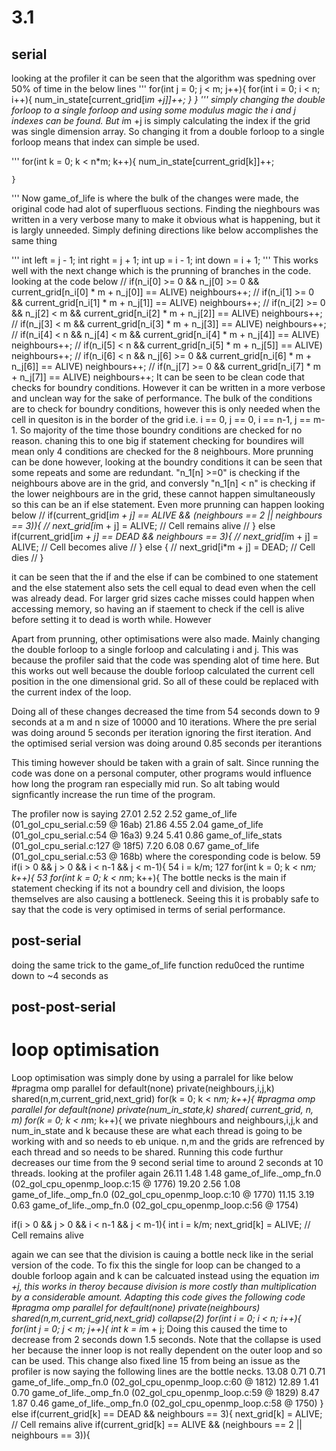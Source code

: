 # 3.1
## serial

looking at the profiler it can be seen that the algorithm was spedning over 50% of time in the below lines
'''
    for(int j = 0; j < m; j++){
        for(int i = 0; i < n; i++){
            num_in_state[current_grid[i*m +j]]++;
        }
    }
'''
simply changing the double forloop to a single forloop and using some modulus magic the i and j indexes can be found.
But i*m +j is simply calculating the index if the grid was single dimension array. So changing it from a double forloop to a single forloop means
that index can simple be used. 

'''
    for(int k = 0; k < n*m; k++){
        num_in_state[current_grid[k]]++;
 
    }
'''
Now game_of_life is where the bulk of the changes were made, the original code had alot of superfluous sections. Finding the nieghbours was written in a very verbose many to make it obvious what is happening, but it is largly unneeded. Simply defining directions like below accomplishes the same thing

'''
int left = j - 1;
int right = j  + 1;
int up = i - 1;
int down = i + 1;
'''
This works well with the next change which is the prunning of branches in the code. 
looking at the code below
//             if(n_i[0] >= 0 && n_j[0] >= 0 && current_grid[n_i[0] * m + n_j[0]] == ALIVE) neighbours++;
//             if(n_i[1] >= 0 && current_grid[n_i[1] * m + n_j[1]] == ALIVE) neighbours++;
//             if(n_i[2] >= 0 && n_j[2] < m && current_grid[n_i[2] * m + n_j[2]] == ALIVE) neighbours++;
//             if(n_j[3] < m && current_grid[n_i[3] * m + n_j[3]] == ALIVE) neighbours++;
//             if(n_i[4] < n && n_j[4] < m && current_grid[n_i[4] * m + n_j[4]] == ALIVE) neighbours++;
//             if(n_i[5] < n && current_grid[n_i[5] * m + n_j[5]] == ALIVE) neighbours++;
//             if(n_i[6] < n && n_j[6] >= 0 && current_grid[n_i[6] * m + n_j[6]] == ALIVE) neighbours++;
//             if(n_j[7] >= 0 && current_grid[n_i[7] * m + n_j[7]] == ALIVE) neighbours++;
It can be seen to be clean code that checks for boundry conditions. However it can be written in a more verbose and unclean way for the sake of performance. The bulk of the conditions are to check for boundry conditions, however this is only needed when the cell in quesiton is in the border of the grid i.e. i == 0, j == 0, i == n-1, j == m-1. So majority of the time those boundry conditions are checked for no reason. chaning this to one big if statement checking for boundires will mean only 4 conditions are checked for the 8 neighbours. More prunning can be done however, looking at the boundry conditions it can be seen that some repeats and some are redundant. "n_1[n] >=0" is checking if the neighbours above are in the grid, and conversly "n_1[n] < n" is checking if the lower neighbours are in the grid, these cannot happen simultaneously so this can be an if else statement. Even more prunning can happen looking below
//             if(current_grid[i*m + j] == ALIVE && (neighbours == 2 || neighbours == 3)){
//                 next_grid[i*m + j] = ALIVE;  // Cell remains alive
//             } else if(current_grid[i*m + j] == DEAD && neighbours == 3){
//                 next_grid[i*m + j] = ALIVE;  // Cell becomes alive
//             } else {
//                 next_grid[i*m + j] = DEAD;  // Cell dies
//             }

it can be seen that the if and the else if can be combined to one statement and the else statement also sets the cell equal to dead even when the cell was already dead. For larger grid sizes cache misses could happen when accessing memory, so having an if staement to check if the cell is alive before setting it to dead is worth while. However

Apart from prunning, other optimisations were also made. Mainly changing the double forloop to a single forloop and calculating i and j. This was because the profiler said that the code was spending alot of time here. But this works out well because the double forloop calculated the current cell position in the one dimensional grid. So all of these could be replaced with the current index of the loop.

Doing all of these changes decreased the time from 54 seconds down to 9 seconds at a m and n size of 10000 and 10 iterations. Where the pre serial was doing around 5 seconds per iteration ignoring the first iteration. And the optimised serial version was doing around 0.85 seconds per iterantions

This timing however should be taken with a grain of salt. Since running the code was done on a personal computer, other programs would influence how long the program ran especially mid run. So alt tabing would signficantly increase the run time of the program.

The profiler now is saying 
 27.01      2.52     2.52                             game_of_life (01_gol_cpu_serial.c:59 @ 16ab)
 21.86      4.55     2.04                             game_of_life (01_gol_cpu_serial.c:54 @ 16a3)
  9.24      5.41     0.86                             game_of_life_stats (01_gol_cpu_serial.c:127 @ 18f5)
  7.20      6.08     0.67                             game_of_life (01_gol_cpu_serial.c:53 @ 168b)
where the coresponding code is below.
59        if(i > 0 && j > 0 && i < n-1 && j < m-1){
54        i = k/m;
127       for(int k = 0; k < n*m; k++){
53        for(int k = 0; k < n*m; k++){
The bottle necks is the main if statement checking if its not a boundry cell and division, the loops themselves are also causing a bottleneck. Seeing this it is probably safe to say that the code is very optimised in terms of serial performance. 


## post-serial
doing the same trick to the game_of_life function redu0ced the runtime down to ~4 seconds as 

## post-post-serial

# loop optimisation

Loop optimisation was simply done by using a parralel for like below 
    #pragma omp parallel for default(none) private(neighbours,i,j,k) shared(n,m,current_grid,next_grid)
    for(k = 0; k < n*m; k++){
    #pragma omp parallel for default(none) private(num_in_state,k) shared( current_grid, n, m)
        for(k = 0; k < n*m; k++){
we private nieghbours and neighbours,i,j,k and num_in_state and k because these are what each thread is going to be working with and so needs to eb unique. n,m and the grids are refrenced by each thread and so needs to be shared. 
Running this code furthur decreases our time from the 9 second serial time to around 2 seconds at 10 threads.
looking at the profiler again 
 26.11      1.48     1.48                             game_of_life._omp_fn.0 (02_gol_cpu_openmp_loop.c:15 @ 1776)
 19.20      2.56     1.08                             game_of_life._omp_fn.0 (02_gol_cpu_openmp_loop.c:10 @ 1770)
 11.15      3.19     0.63                             game_of_life._omp_fn.0 (02_gol_cpu_openmp_loop.c:56 @ 1754)


if(i > 0 && j > 0 && i < n-1 && j < m-1){
int i = k/m;
next_grid[k] = ALIVE;  // Cell remains alive

again we can see that the division is cauing a bottle neck like in the serial version of the code. To fix this the single for loop can be changed to a double forloop again and k can be calcuated instead using the equation i*m +j, this works in theroy because division is more costly than multiplication by a considerable amount. Adapting this code gives the following code 
#pragma omp parallel for default(none) private(neighbours) shared(n,m,current_grid,next_grid) collapse(2)
    for(int i = 0; i < n; i++){
        for(int j = 0; j < m; j++){
            int k = i*m + j;
Doing this caused the time to decrease from 2 seconds down 1.5 seconds. Note that the collapse is used her because the inner loop is not really dependent on the outer loop and so can be used. 
This change also fixed line 15 from being an issue as the profiler is now saying the following lines are the bottle necks.
 13.08      0.71     0.71                             game_of_life._omp_fn.0 (02_gol_cpu_openmp_loop.c:60 @ 1812)
 12.89      1.41     0.70                             game_of_life._omp_fn.0 (02_gol_cpu_openmp_loop.c:59 @ 1829)
  8.47      1.87     0.46                             game_of_life._omp_fn.0 (02_gol_cpu_openmp_loop.c:58 @ 1750)
} else if(current_grid[k] == DEAD && neighbours == 3){
next_grid[k] = ALIVE;  // Cell remains alive
if(current_grid[k] == ALIVE && (neighbours == 2 || neighbours == 3)){

              

